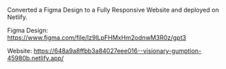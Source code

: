Converted a Figma Design to a Fully Responsive Website and deployed on Netlify.

Figma Design: https://www.figma.com/file/lz9lLpFHMxHm2odnwM3R0z/gpt3

Website: https://648a9a8ffbb3a84027eee016--visionary-gumption-45980b.netlify.app/
